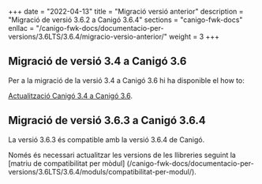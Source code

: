 +++
date        = "2022-04-13"
title       = "Migració versió anterior"
description = "Migració de versió 3.6.2 a Canigó 3.6.4"
sections    = "canigo-fwk-docs"
enllac		= "/canigo-fwk-docs/documentacio-per-versions/3.6LTS/3.6.4/migracio-versio-anterior/"
weight		= 3
+++

## Migració de versió 3.4 a Canigó 3.6

Per a la migració de la versió 3.4 a Canigó 3.6 hi ha disponible el how to:

[Actualització Canigó 3.4 a Canigó 3.6](/howtos/2021-10-Howto-Actualitzacio_Canigo3_4_Canigo3_6/).

## Migració de versió 3.6.3 a Canigó 3.6.4

La versió 3.6.3 és compatible amb la versió 3.6.4 de Canigó.

Només és necessari actualitzar les versions de les llibreries seguint la [matriu de compatibilitat per mòdul]
(/canigo-fwk-docs/documentacio-per-versions/3.6LTS/3.6.4/moduls/compatibilitat-per-modul/).